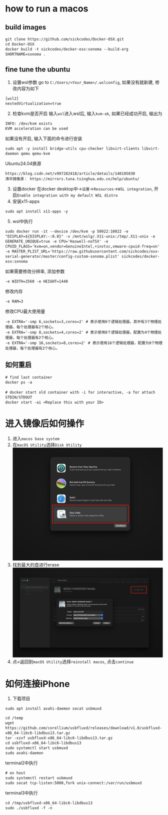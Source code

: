 # how to run a macos
## build images
```shell
git clone https://github.com/sickcodes/Docker-OSX.git
cd Docker-OSX
docker build -t sickcodes/docker-osx:sonoma --build-arg SHORTNAME=sonoma .
```
## fine tune the ubuntu
1. 设置wsl参数
go to `C:/Users/<Your_Name>/.wslconfig`, 如果没有就新建, 修改内容为如下
```text
[wsl2]
nestedVirtualization=true
```
2. 检查kvm是否开启
输入`wsl`进入wsl后, 输入`kvm-ok`, 如果已经成功开启, 输出为
```shell
INFO: /dev/kvm exists
KVM acceleration can be used
```
如果没有开启, 输入下面的命令进行安装
```shell
sudo apt -y install bridge-utils cpu-checker libvirt-clients libvirt-daemon qemu qemu-kvm
```
Ubuntu24.04换源
```shell
https://blog.csdn.net/v997282418/article/details/140105030
清华镜像源： https://mirrors.tuna.tsinghua.edu.cn/help/ubuntu/
```
3. 设置docker
在docker desktop中->`设置`->`Resources`->`WSL integration`, 开启`Enable integration with my default WSL distro`
4. 安装x11-apps
```shell
sudo apt install x11-apps -y
```
5. wsl中执行
```shell
sudo docker run -it --device /dev/kvm -p 50922:10022 -e "DISPLAY=${DISPLAY:-:0.0}" -v /mnt/wslg/.X11-unix:/tmp/.X11-unix -e GENERATE_UNIQUE=true -e CPU='Haswell-noTSX' -e CPUID_FLAGS='kvm=on,vendor=GenuineIntel,+invtsc,vmware-cpuid-freq=on' -e MASTER_PLIST_URL='https://raw.githubusercontent.com/sickcodes/osx-serial-generator/master/config-custom-sonoma.plist' sickcodes/docker-osx:sonoma
```
如果需要修改分辨率, 添加参数
```shell
-e WIDTH=2560 -e HEIGHT=1440
```
修改内存
```shell
-e RAM=3
```
修改CPU最大使用量
```shell
-e EXTRA='-smp 6,sockets=3,cores=2' # 表示使用6个逻辑处理器，其中有3个物理处理器，每个处理器有2个核心。
-e EXTRA='-smp 8,sockets=4,cores=2' # 表示使用8个逻辑处理器，配置为4个物理处理器，每个处理器有2个核心。
-e EXTRA='-smp 16,sockets=8,cores=2' # 表示使用16个逻辑处理器，配置为8个物理处理器，每个处理器有2个核心。
```
## 如何重启
```shell
# find last container
docker ps -a

# docker start old container with -i for interactive, -a for attach STDIN/STDOUT
docker start -ai <Replace this with your ID>
```

# 进入镜像后如何操作
1. 进入`macos base system`
2. 在`macOS Utility`选择`Disk Utility`
![img_1.png](img_1.png)
3. 找到最大的盘进行erase
![img.png](img.png)
4. 点×返回到`macOS Utility`选择`reinstall macos`, 点击`continue`

# 如何连接iPhone
1. 下载项目
```shell
sudo apt install avahi-daemon socat usbmuxd
```
```shell
cd /temp
wget https://github.com/corellium/usbfluxd/releases/download/v1.0/usbfluxd-x86_64-libc6-libdbus13.tar.gz
tar -xzvf usbfluxd-x86_64-libc6-libdbus13.tar.gz
cd usbfluxd-x86_64-libc6-libdbus13
sudo systemctl start usbmuxd
sudo avahi-daemon
```
terminal2中执行
```shell
# on host
sudo systemctl restart usbmuxd
sudo socat tcp-listen:5000,fork unix-connect:/var/run/usbmuxd
```
terminal3中执行
```shell
cd /tmp/usbfluxd-x86_64-libc6-libdbus13
sudo ./usbfluxd -f -n
```
